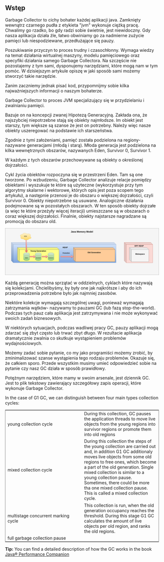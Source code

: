 ## Wstęp


Garbage Collector to cichy bohater każdej aplikacji java. Zamknięty wewnątrz czarnego pudła z etykieta "jvm" wykonuje ciężką pracę.  Chwalimy go rzadko, bo  gdy radzi sobie świetnie, jest niewidoczny. Gdy nasza aplikacja działa źle, łatwo obwiniamy go za nadmierne zużycie pamięci lub niespodziewane, przedłużające się pauzy. 

Poszukiwanie przyczyn to proces trudny i czasochłonny. Wymaga wiedzy na temat działania wirtualnej maszyny, modelu pamięciowego oraz specyfiki działania samego Garbage Collectora. Na szczęście nie pozostajemy z tym sami, dysponujemy narzędziami, które mogą nam w tym pomóc. W dzisiejszym artykule opiszę w jaki sposób sami możemy stworzyć takie narzędzie.

Zanim zaczniemy jednak pisać kod, przypomnijmy sobie kilka najważniejszych informacji o naszym bohaterze.

Garbage Collector to proces JVM specjalizujący się w przydzielaniu i zwalnianiu pamięci. 

Bazuje on na koncepcji zwanej Hipotezą Generacyjną. Zakłada ona, że najszybciej niepotrzebne stają się obiekty najmłodsze. Im obiekt jest starszy, tym większe są szanse że jest on potrzebny. Należy więc nasze obiekty uszeregować na podstawie ich starszeństwa.

Zgodnie z tymi założeniami,  pamięć została podzielona na regiony- nazywane generacjami (młodą i starą). Młoda generacja jest podzielona na kilka wewnętrznych obszarów, nazywanych Eden, Survivor 0, Survivor 1. 

W każdym z tych obszarów przechowywane są obiekty o określonej dojrzałości. 

Cykl życia obiektów rozpoczyna się w przestrzeni Eden. Tam są one tworzone. Po wzbudzeniu, Garbage Collector analizuje relacje pomiędzy obiektami i wyszukuje te które są użyteczne (wykorzystuje przy tym algorytmy skalarne i wektorowe, których opis jest poza scopem tego artykułu), a następnie przenosi je do obszaru o większej dojrzałości, czyli Survivor 0. Obiekty niepotrzebne są usuwane. Analogiczne działania podejmowane są w pozostałych obszarach. W ten sposób obiekty dojrzałe (a więc te które przeżyły więcej iteracji) umieszczane są w obszarach o coraz większej dojrzałości. Finalnie, obiekty najstarsze nagradzane są promocją do obszaru old.

<img style="margin-right:20px;" src="gcgeneration.png"> 
<div style="clear:both"></div>

Każdą generację można sprzątać w oddzielnych, cyklach które nazywają się  kolekcjami. Chcielibyśmy, by były one jak najkrótsze i aby do ich przeprowadzenia potrzebne było jak najmniej zasobów. 

Niektóre kolekcje  wymagają szczególnej uwagi, ponieważ wymagają zatrzymania wątków- nazywamy to pauzami GC (lub fazą stop-the-world). Podczas tych pauz cała aplikacja jest zatrzymywana i nie może wykonywać swoich zadań biznesowych. 

W niektórych sytuacjach, podczas wadliwej pracy GC, pauzy aplikacji mogą zdarzać się zbyt często lub trwać zbyt długo. W rezultacie aplikacja dramatycznie zwalnia co skutkuje wystąpieniem problemów wydajnościowych. 

Możemy zadać sobie pytanie, co my jako programiści możemy zrobić, by zminimalizować szanse wystąpienia tego rodzaju problemów. Okazuje się, że całkiem sporo. Przede wszystkim musimy umieć odpowiedzieć sobie na pytanie czy nasz GC działa w sposób prawidłowy. 

Potężnym narzędziem, które mamy w swoim arsenale, jest dziennik GC. Jest to plik tekstowy zawierający szczegółowy zapis operacji, które wykonuje Garbage Collector.






In the case of G1 GC, we can distinguish between four main types collection cycles:

  <table style="align:left;border:1px solid gray; text-align:left; margin-right:auto;margin-left:0px">
    <tr>
        <td width="50%">young collection cycle</td>
        <td>During this collection, GC pauses the application threads to move live objects from the young regions into survivor regions or promote them into old regions</td>
    </tr>       
       <tr>
        <td width="50%">mixed collection cycle</td>
        <td>During this collection  the steps of the young collection are carried out and, in addition G1 GC additionaly moves live objects from some old regions to free ones, which become a part of the old generation. Single mixed collection is similar to a young collection pause. Sometimes, there could be more tha one mixed collection pause. This is called a mixed collection cycle.</td>
    </tr>
     <tr>
        <td width="50%">multistage concurrent marking cycle</td>
        <td>This collection is run, when the old generation occupancy reaches the threshold. During this stage G1 GC calculates the amount of live objects per old region, and ranks the old regions.</td>
     </tr>
    <tr>
        <td width="50%">full garbage collection pause</td>
        <td>  </td>
    </tr>
</table>

**Tip:** You can find a detailed description of how the GC works in the book [Java® Performance Companion](https://www.oreilly.com/library/view/java-performance-companion/9780133796896)

<div style="clear:both"></div>










  


